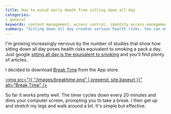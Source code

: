 ```yaml
---
title: How to avoid early death from sitting down all day
categories:
- general
keywords: content management, access control, identity access management 
summary: "Sitting down all day creates serious health risks. You can avoid an early demise through a little counter app that reminds you to take a break every 20 minutes."
---
```


I'm growing increasingly nervous by the number of studies that show how sitting down all day poses health risks equivalent to smoking a pack a day. Just google [sitting all day is the equivalent to smoking](https://www.google.com/webhp?sourceid=chrome-instant&ion=1&espv=2&ie=UTF-8#q=sitting%20all%20day%20is%20the%20equivalent%20to%20smoking) and you'll find plenty of articles.

I decided to download [Break Time](http://breaktimeapp.com/) from the App store. 

<a href="http://breaktimeapp.com/"><img src="{{ "/images/breaktime.png" | prepend: site.baseurl }}" alt="Break Time" /></a>

So far it works pretty well. The timer cycles down every 20 minutes and dims your computer screen, prompting you to take a break. I then get up and stretch my legs and walk around a bit. It's simple but effective.